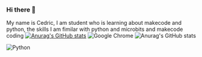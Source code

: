 ### Hi there 👋
My name is Cedric, I am student who is learning about makecode and python, the skills I am fimilar with python and microbits and makecode coding
[![Anurag's GitHub stats](https://github-readme-stats.vercel.app/api?username=cedric-dehghan-nejad)](https://github.com/anuraghazra/github-readme-stats)
  ![Google Chrome](https://img.shields.io/badge/Google%20Chrome-4285F4?style=for-the-badge&logo=GoogleChrome&logoColor=white)
  ![Anurag's GitHub stats](https://github-readme-stats.vercel.app/api?username=anuraghazra&show_icons=true&theme=radical)

![Python](https://img.shields.io/badge/python-3670A0?style=for-the-badge&logo=python&logoColor=ffdd54)
